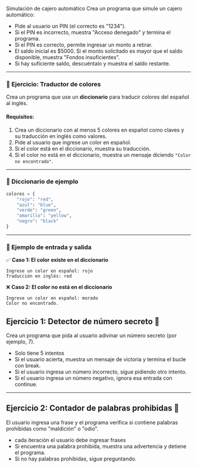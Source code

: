 Simulación de cajero automático
Crea un programa que simule un cajero automático:

- Pide al usuario un PIN (el correcto es "1234").
- Si el PIN es incorrecto, muestra "Acceso denegado" y termina el programa.
- Si el PIN es correcto, permite ingresar un monto a retirar.
- El saldo inicial es $5000. Si el monto solicitado es mayor que el saldo disponible, muestra "Fondos insuficientes".
- Si hay suficiente saldo, descuéntalo y muestra el saldo restante.


---
### **📌 Ejercicio: Traductor de colores**  
Crea un programa que use un **diccionario** para traducir colores del español al inglés.  

#### **Requisitos:**  
1. Crea un diccionario con al menos 5 colores en español como claves y su traducción en inglés como valores.  
2. Pide al usuario que ingrese un color en español.  
3. Si el color está en el diccionario, muestra su traducción.  
4. Si el color no está en el diccionario, muestra un mensaje diciendo `"Color no encontrado"`.  

---

### **🔹 Diccionario de ejemplo**
```python
colores = {
    "rojo": "red",
    "azul": "blue",
    "verde": "green",
    "amarillo": "yellow",
    "negro": "black"
}
```

---

### **🔹 Ejemplo de entrada y salida**  

✅ **Caso 1: El color existe en el diccionario**  
```
Ingrese un color en español: rojo
Traducción en inglés: red
```

❌ **Caso 2: El color no está en el diccionario**  
```
Ingrese un color en español: morado
Color no encontrado.
```


## Ejercicio 1: Detector de número secreto 🔢
Crea un programa que pida al usuario adivinar un número secreto (por ejemplo, 7).
- Solo tiene 5 intentos
- Si el usuario acierta, muestra un mensaje de victoria y termina el bucle con break.
- Si el usuario ingresa un número incorrecto, sigue pidiendo otro intento.
- Si el usuario ingresa un número negativo, ignora esa entrada con continue.

---

## Ejercicio 2: Contador de palabras prohibidas 🚫
El usuario ingresa una frase y el programa verifica si contiene palabras prohibidas como "maldición" o "odio".
- cada iteración el usuario debe ingresar frases
- Si encuentra una palabra prohibida, muestra una advertencia y detiene el programa.
- Si no hay palabras prohibidas, sigue preguntando.

